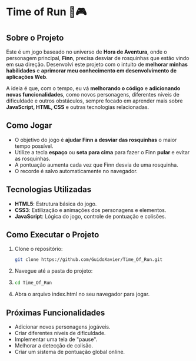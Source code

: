 # Time of Run 🍩🎮

## Sobre o Projeto
Este é um jogo baseado no universo de **Hora de Aventura**, onde o personagem principal, **Finn**, precisa desviar de rosquinhas que estão vindo em sua direção. Desenvolvi este projeto com o intuito de **melhorar minhas habilidades** e **aprimorar meu conhecimento em desenvolvimento de aplicações Web**.

A ideia é que, com o tempo, eu vá **melhorando o código** e **adicionando novas funcionalidades**, como novos personagens, diferentes níveis de dificuldade e outros obstáculos, sempre focado em aprender mais sobre **JavaScript, HTML, CSS** e outras tecnologias relacionadas.

## Como Jogar
- O objetivo do jogo é **ajudar Finn a desviar das rosquinhas** o maior tempo possível.
- Utilize a tecla **espaço** ou **seta para cima** para fazer o Finn **pular** e evitar as rosquinhas.
- A pontuação aumenta cada vez que Finn desvia de uma rosquinha.
- O recorde é salvo automaticamente no navegador.

## Tecnologias Utilizadas
- **HTML5**: Estrutura básica do jogo.
- **CSS3**: Estilização e animações dos personagens e elementos.
- **JavaScript**: Lógica do jogo, controle de pontuação e colisões.

## Como Executar o Projeto
1. Clone o repositório:
   ```bash
   git clone https://github.com/GuidoXavier/Time_Of_Run.git

2. Navegue até a pasta do projeto:
   
3. ```bash
   cd Time_Of_Run

4. Abra o arquivo index.html no seu navegador para jogar.

## Próximas Funcionalidades
- Adicionar novos personagens jogáveis.
- Criar diferentes níveis de dificuldade.
- Implementar uma tela de "pause".
- Melhorar a detecção de colisão.
- Criar um sistema de pontuação global online.

